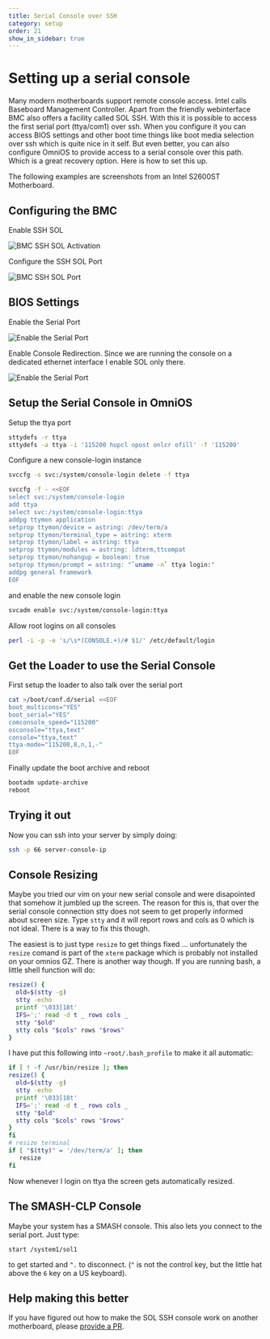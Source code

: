 ```yaml
---
title: Serial Console over SSH
category: setup
order: 21
show_in_sidebar: true
---
```


# Setting up a serial console

Many modern motherboards support remote console access. Intel calls Baseboard Management Controller. Apart from the friendly webinterface BMC also offers a facility called SOL SSH. With this
it is possible to access the first serial port (ttya/com1) over ssh. When you configure it you can access BIOS settings and other boot time things like boot media selection over ssh which is quite nice in it self. But even better, you can also configure OmniOS to provide access to a serial console over this path. Which is a great recovery option. Here is how to set this up.

The following examples are screenshots from an Intel S2600ST Motherboard.

## Configuring the BMC

Enable SSH SOL

![BMC SSH SOL Activation](../assets/images/sc-bmc1.png)

Configure the SSH SOL Port

![BMC SSH SOL Port](../assets/images/sc-bmc2.png)

## BIOS Settings

Enable the Serial Port

![Enable the Serial Port](../assets/images/sc-bios1.png)

Enable Console Redirection. Since we are running the console on a
dedicated ethernet interface I enable SOL only there.

![Enable the Serial Port](../assets/images/sc-bios2.png)

## Setup the Serial Console in OmniOS

Setup the ttya port

```bash
sttydefs -r ttya
sttydefs -a ttya -i '115200 hupcl opost onlcr ofill' -f '115200'
```

Configure a new console-login instance

```bash
svccfg -s svc:/system/console-login delete -f ttya

svccfg -f - <<EOF
select svc:/system/console-login
add ttya
select svc:/system/console-login:ttya
addpg ttymon application
setprop ttymon/device = astring: /dev/term/a
setprop ttymon/terminal_type = astring: xterm
setprop ttymon/label = astring: ttya
setprop ttymon/modules = astring: ldterm,ttcompat
setprop ttymon/nohangup = boolean: true
setprop ttymon/prompt = astring: "`uname -n` ttya login:"
addpg general framework
EOF
```

and enable the new console login

```bash
svcadm enable svc:/system/console-login:ttya
```
Allow root logins on all consoles

```bash
perl -i -p -e 's/\s*(CONSOLE.+)/# $1/' /etc/default/login
```

## Get the Loader to use the Serial Console

First setup the loader to also talk over the serial port

```bash
cat >/boot/conf.d/serial <<EOF
boot_multicons="YES"
boot_serial="YES"
comconsole_speed="115200"
osconsole="ttya,text"
console="ttya,text"
ttya-mode="115200,8,n,1,-"
EOF
```

Finally update the boot archive and reboot

```bash
bootadm update-archive
reboot
```

## Trying it out

Now you can ssh into your server by simply doing:

```bash
ssh -p 66 server-console-ip
```

## Console Resizing

Maybe you tried our vim on your new serial console and were disapointed that
somehow it jumbled up the screen. The reason for this is, that over the
serial console connection stty does not seem to get properly informed about
screen size. Type `stty` and it will report rows and cols as 0 which is not
ideal. There is a way to fix this though. 

The easiest is to just type `resize` to get things fixed ... unfortunately
the `resize` comand is part of the `xterm` package which is probably not
installed on your omnios GZ. There is another way though. If you are running
bash, a little shell function will do:

```bash
resize() {
  old=$(stty -g)
  stty -echo
  printf '\033[18t'
  IFS=';' read -d t _ rows cols _
  stty "$old"
  stty cols "$cols" rows "$rows"
}
```

I have put this following into `~root/.bash_profile` to make it all
automatic:

```bash
if [ ! -f /usr/bin/resize ]; then
resize() {
  old=$(stty -g)
  stty -echo
  printf '\033[18t'
  IFS=';' read -d t _ rows cols _
  stty "$old"
  stty cols "$cols" rows "$rows"
}
fi
# resize terminal
if [ "$(tty)" = '/dev/term/a' ]; then
   resize
fi
```

Now whenever I login on ttya the screen gets automatically resized.

## The SMASH-CLP Console

Maybe your system has a SMASH console. This also lets you connect to the
serial port. Just type:

```console
start /system1/sol1
```

to get started and `^.` to disconnect. (`^` is not the control key, but the
little hat above the `6` key on a US keyboard).

## Help making this better

If you have figured out how to make the SOL SSH console work on another
motherboard, please [provide a PR](https://github.com/omniosorg/omniosorg.github.io/edit/master/_docs/setup/serial_console.md).